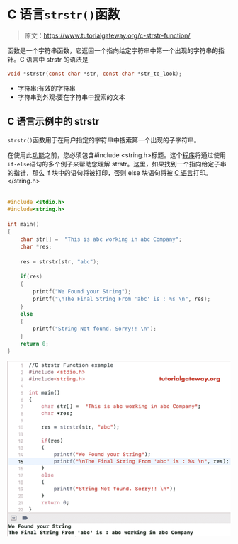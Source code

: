 # C 语言`strstr()`函数

> 原文：<https://www.tutorialgateway.org/c-strstr-function/>

函数是一个字符串函数，它返回一个指向给定字符串中第一个出现的字符串的指针。C 语言中 strstr 的语法是

```c
void *strstr(const char *str, const char *str_to_look);
```

*   字符串:有效的字符串
*   字符串到外观:要在字符串中搜索的文本

## C 语言示例中的 strstr

`strstr()`函数用于在用户指定的字符串中搜索第一个出现的子字符串。

在使用此[功能](https://www.tutorialgateway.org/c-string/)之前，您必须包含#include <string.h>标题。这个[程序](https://www.tutorialgateway.org/c-programming-examples/)将通过使用`if-else`语句的多个例子来帮助您理解 strstr。这里，如果找到一个指向给定子串的指针，那么 if 块中的语句将被打印，否则 else 块语句将被 [C 语言](https://www.tutorialgateway.org/c-programming/)打印。</string.h>

```c

#include <stdio.h> 
#include<string.h>

int main()
{
    char str[] =  "This is abc working in abc Company";
    char *res;

    res = strstr(str, "abc");

    if(res)
    {
        printf("We Found your String");
        printf("\nThe Final String From 'abc' is : %s \n", res);
    }
    else
    {
        printf("String Not found. Sorry!! \n");
    }
    return 0;
}
```

![C strstr function example](img/68ea779c0ecf985b94b3484313e2d078.png)
